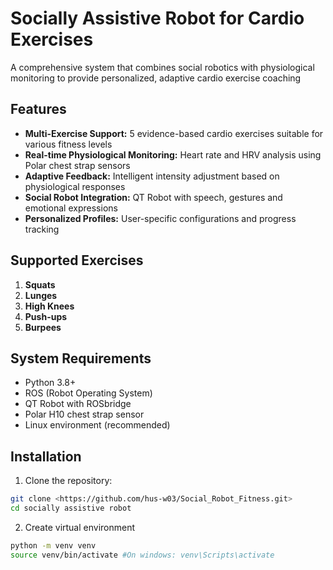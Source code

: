 # Socially Assistive Robot for Cardio Exercises

A comprehensive system that combines social robotics with physiological monitoring to provide personalized, adaptive cardio exercise coaching

## Features

- **Multi-Exercise Support:** 5 evidence-based cardio exercises suitable for various fitness levels
- **Real-time Physiological Monitoring:** Heart rate and HRV analysis using Polar chest strap sensors
- **Adaptive Feedback:** Intelligent intensity adjustment based on physiological responses
- **Social Robot Integration:** QT Robot with speech, gestures and emotional expressions
- **Personalized Profiles:** User-specific configurations and progress tracking

## Supported Exercises
1. **Squats**
2. **Lunges**
3. **High Knees**
4. **Push-ups**
5. **Burpees**


## System Requirements
- Python 3.8+
- ROS (Robot Operating System)
- QT Robot with ROSbridge
- Polar H10 chest strap sensor
- Linux environment (recommended)


## Installation

1. Clone the repository:
```bash
git clone <https://github.com/hus-w03/Social_Robot_Fitness.git>
cd socially assistive robot
```

2. Create virtual environment
```bash
python -m venv venv
source venv/bin/activate #On windows: venv\Scripts\activate
```
